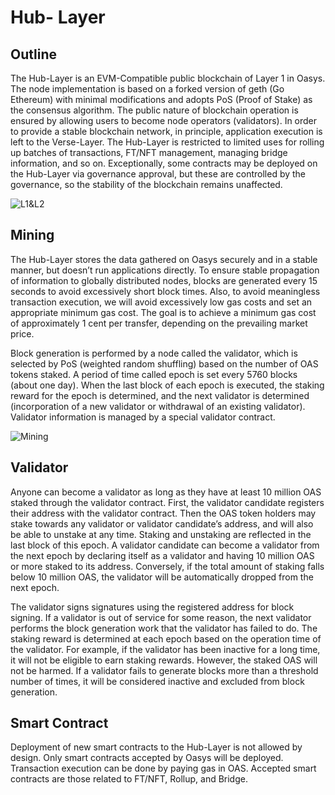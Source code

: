 ---
---
# Hub- Layer
## Outline
The Hub-Layer is an EVM-Compatible public blockchain of Layer 1 in Oasys. The node implementation is based on a forked version of geth (Go Ethereum) with minimal modifications and adopts PoS (Proof of Stake) as the consensus algorithm. The public nature of blockchain operation is ensured by allowing users to become node operators (validators). In order to provide a stable blockchain network, in principle, application execution is left to the Verse-Layer. The Hub-Layer is restricted to limited uses for rolling up batches of transactions, FT/NFT management, managing bridge information, and so on. Exceptionally, some contracts may be deployed on the Hub-Layer via governance approval, but these are controlled by the governance, so the stability of the blockchain remains unaffected.

![L1&L2](/img/docs/techdocs/intro/l1.png)

## Mining
The Hub-Layer stores the data gathered on Oasys securely and in a stable manner, but doesn’t run applications directly. To ensure stable propagation of information to globally distributed nodes, blocks are generated every 15 seconds to avoid excessively short block times. Also, to avoid meaningless transaction execution, we will avoid excessively low gas costs and set an appropriate minimum gas cost. The goal is to achieve a minimum gas cost of approximately 1 cent per transfer, depending on the prevailing market price.

Block generation is performed by a node called the validator, which is selected by PoS (weighted random shuffling) based on the number of OAS tokens staked. A period of time called epoch is set every 5760 blocks (about one day). When the last block of each epoch is executed, the staking reward for the epoch is determined, and the next validator is determined (incorporation of a new validator or withdrawal of an existing validator). Validator information is managed by a special validator contract.

![Mining](/img/docs/whitepaper/technologies/mining.png)

## Validator
Anyone can become a validator as long as they have at least 10 million OAS staked through the validator contract. First, the validator candidate registers their address with the validator contract. Then the OAS token holders may stake towards any validator or validator candidate’s address, and will also be able to unstake at any time. Staking and unstaking are reflected in the last block of this epoch. A validator candidate can become a validator from the next epoch by declaring itself as a validator and having 10 million OAS or more staked to its address. Conversely, if the total amount of staking falls below 10 million OAS, the validator will be automatically dropped from the next epoch.

The validator signs signatures using the registered address for block signing. If a validator is out of service for some reason, the next validator performs the block generation work that the validator has failed to do. The staking reward is determined at each epoch based on the operation time of the validator. For example, if the validator has been inactive for a long time, it will not be eligible to earn staking rewards. However, the staked OAS will not be harmed. If a validator fails to generate blocks more than a threshold number of times, it will be considered inactive and excluded from block generation.

## Smart Contract
Deployment of new smart contracts to the Hub-Layer is not allowed by design. Only smart contracts accepted by Oasys will be deployed. Transaction execution can be done by paying gas in OAS. Accepted smart contracts are those related to FT/NFT, Rollup, and Bridge.
